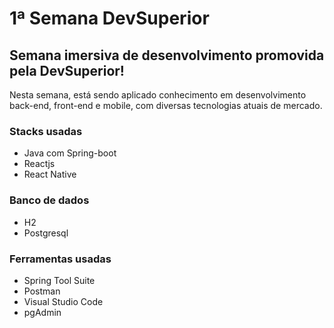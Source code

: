 # 1ª Semana DevSuperior

## Semana imersiva de desenvolvimento promovida pela DevSuperior!
Nesta semana, está sendo aplicado conhecimento em desenvolvimento back-end, front-end e mobile, com diversas tecnologias atuais de mercado.

### Stacks usadas
- Java com Spring-boot
- Reactjs
- React Native

### Banco de dados
- H2
- Postgresql

### Ferramentas usadas
- Spring Tool Suite
- Postman
- Visual Studio Code
- pgAdmin

